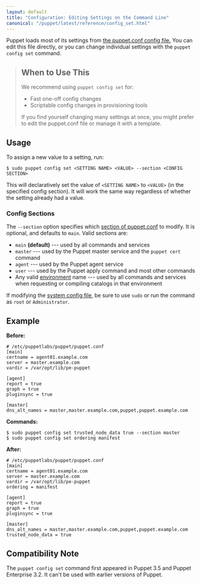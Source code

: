 ```yaml
---
layout: default
title: "Configuration: Editing Settings on the Command Line"
canonical: "/puppet/latest/reference/config_set.html"
---
```


[config_sections]: ./config_file_main.html#config-sections
[puppet.conf]: ./config_file_main.html
[environments]: ./environments.html
[confdir_sys]: ./dirs_confdir.html#system-and-user-confdirs

Puppet loads most of its settings from [the puppet.conf config file.][puppet.conf] You can edit this file directly, or you can change individual settings with the `puppet config set` command.

> When to Use This
> -----
>
> We recommend using `puppet config set` for:
>
> * Fast one-off config changes
> * Scriptable config changes in provisioning tools
>
> If you find yourself changing many settings at once, you might prefer to edit the puppet.conf file or manage it with a template.

Usage
-----

To assign a new value to a setting, run:

    $ sudo puppet config set <SETTING NAME> <VALUE> --section <CONFIG SECTION>

This will declaratively set the value of `<SETTING NAME>` to `<VALUE>` (in the specified config section). It will work the same way regardless of whether the setting already had a value.

### Config Sections

The `--section` option specifies which [section of puppet.conf][config_sections] to modify. It is optional, and defaults to `main`. Valid sections are:

* `main` **(default)** --- used by all commands and services
* `master` --- used by the Puppet master service and the `puppet cert` command
* `agent` --- used by the Puppet agent service
* `user` --- used by the Puppet apply command and most other commands
* Any valid [environment][environments] name --- used by all commands and services when requesting or compiling catalogs in that environment

If modifying the [system config file][confdir_sys], be sure to use `sudo` or run the command as `root` or `Administrator`.

Example
-----

**Before:**

    # /etc/puppetlabs/puppet/puppet.conf
    [main]
    certname = agent01.example.com
    server = master.example.com
    vardir = /var/opt/lib/pe-puppet

    [agent]
    report = true
    graph = true
    pluginsync = true

    [master]
    dns_alt_names = master,master.example.com,puppet,puppet.example.com

**Commands:**

    $ sudo puppet config set trusted_node_data true --section master
    $ sudo puppet config set ordering manifest

**After:**

    # /etc/puppetlabs/puppet/puppet.conf
    [main]
    certname = agent01.example.com
    server = master.example.com
    vardir = /var/opt/lib/pe-puppet
    ordering = manifest

    [agent]
    report = true
    graph = true
    pluginsync = true

    [master]
    dns_alt_names = master,master.example.com,puppet,puppet.example.com
    trusted_node_data = true


Compatibility Note
-----

The `puppet config set` command first appeared in Puppet 3.5 and Puppet Enterprise 3.2. It can't be used with earlier versions of Puppet.
